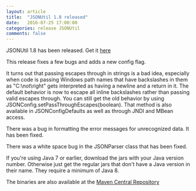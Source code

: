 ```yaml
---
layout: article
title:  "JSONUtil 1.8 released"
date:   2016-07-25 17:00:00
categories: release JSONUtil
comments: false
---
```

JSONUtil 1.8 has been released.  Get it [here](/JSONUtil/)

This release fixes a few bugs and adds a new config flag.

It turns out that passing escapes through in strings is a bad idea, especially when code is passing Windows path names that have backslashes in them as "C:\not\right" gets interpreted as having a newline and a return in it.  The default behavior is now to escape all inline backslashes rather than passing valid escapes through.  You can still get the old behavior by using JSONConfig.setPassThroughEscapes(boolean).  That method is also available in JSONConfigDefaults as well as through JNDI and MBean access.

There was a bug in formatting the error messages for unrecognized data.  It has been fixed.

There was a white space bug in the JSONParser class that has been fixed.

If you're using Java 7 or earlier, download the jars with your Java version number. Otherwise just get the regular jars that don't have a Java version in their name. They require a minimum of Java 8.

The binaries are also available at the [Maven Central Repository](http://search.maven.org/#search%7Cgav%7C1%7Cg%3A%22org.kopitubruk.util%22%20AND%20a%3A%22JSONUtil%22)